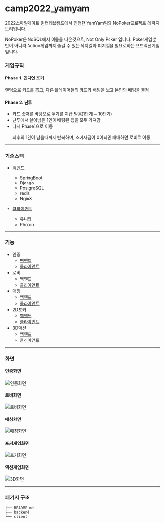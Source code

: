 # camp2022_yamyam

2022스마일게이트 윈터데브캠프에서 진행한 YamYam팀의 NoPoker프로젝트 레파지토리입니다.

NoPoker은 NoSQL에서 이름을 따온것으로, Not Only Poker 입니다.
Poker게임뿐만이 아니라 Action게임까지 즐길 수 있는 뇌지컬과 피지컬을 필요로하는 보드액션게임입니다.

### 게임규칙
#### Phase 1. 인디언 포커
랜덤으로 카드를 뽑고, 다른 플레이어들의 카드와 배팅을 보고 본인의 배팅을 결정
#### Phase 2. 난투
- 카드 숫자를 바탕으로 무기를 지급 받음(1단계 ~ 10단계)
- 난투에서 살아남은 1인이 배팅된 칩을 모두 가져감
- 다시 Phase1으로 이동
<br></br>
최후의 1인이 남을때까지 반복하며, 초기자금이 0이되면 패배하면 로비로 이동

***
### 기술스택
- [백엔드](https://github.com/sgdevcamp2022/yamyam/tree/main/backend)
  - SpringBoot
  - Django
  - PostgreSQL
  - redis
  - NginX

  
- [클라이언트](https://github.com/sgdevcamp2022/yamyam/tree/main/client/NoPOKER)
  - 유니티
  - Photon
***

### 기능
- 인증
  - [백엔드](https://github.com/sgdevcamp2022/yamyam/tree/main/backend/auth_server)
  - [클라이언트](https://github.com/sgdevcamp2022/yamyam/tree/main/client/NoPOKER/Assets/Script/2D/Login)
- 로비
  - [백엔드](https://github.com/sgdevcamp2022/yamyam/tree/main/backend/lobby_server)
  - [클라이언트](https://github.com/sgdevcamp2022/yamyam/tree/main/client/NoPOKER/Assets/Script/2D/Lobby)
- 매칭
  - [백엔드](https://github.com/sgdevcamp2022/yamyam/tree/main/backend/match-service)
  - [클라이언트](https://github.com/sgdevcamp2022/yamyam/tree/main/client/NoPOKER/Assets/Script/2D/Match)
- 2D포커
  - [백엔드](https://github.com/sgdevcamp2022/yamyam/tree/main/backend/poker-service)
  - [클라이언트](https://github.com/sgdevcamp2022/yamyam/tree/main/client/NoPOKER/Assets/Script/2D/Poker)
- 3D액션
  - [백엔드](https://github.com/sgdevcamp2022/yamyam/tree/main/client/NoPOKER/Assets/Photon)
  - [클라이언트](https://github.com/sgdevcamp2022/yamyam/tree/main/client/NoPOKER/Assets/Script/3D)
***
### 화면
#### 인증화면
![인증화면](https://user-images.githubusercontent.com/67956564/221084224-e14a1255-4c58-4853-8cbc-558db7e5784c.png)

#### 로비화면
![로비화면](https://user-images.githubusercontent.com/67956564/221084340-26c96519-b77d-4cc5-a4c1-b2f99bc43a02.png)

#### 매칭화면
![매칭화면](https://user-images.githubusercontent.com/67956564/221084424-0ef52faa-1a01-426a-a1d8-02d0adcb75f7.png)

#### 포커게임화면
![포커화면](https://user-images.githubusercontent.com/67956564/221084448-e43aea59-9714-4b35-a101-724b4e691dc5.png)

#### 액션게임화면
![3D화면](https://user-images.githubusercontent.com/67956564/221084483-2f699461-45cf-494f-8b08-c184b4c5b13f.png)

***
### 패키지 구조
```
├── README.md
├── backend
└── client
```
